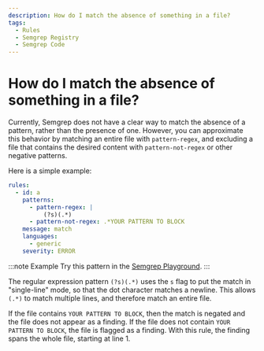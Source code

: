 ```yaml
---
description: How do I match the absence of something in a file?
tags:
  - Rules
  - Semgrep Registry
  - Semgrep Code
---
```


# How do I match the absence of something in a file?

Currently, Semgrep does not have a clear way to match the absence of a pattern, rather than the presence of one. However, you can approximate this behavior by matching an entire file with `pattern-regex`, and excluding a file that contains the desired content with `pattern-not-regex` or other negative patterns.

Here is a simple example:

```yml
rules:
  - id: a
    patterns:
      - pattern-regex: |
          (?s)(.*)
      - pattern-not-regex: .*YOUR PATTERN TO BLOCK
    message: match
    languages:
      - generic
    severity: ERROR
```

:::note Example
Try this pattern in the [Semgrep Playground](https://semgrep.dev/playground/s/vop8). 
:::

The regular expression pattern `(?s)(.*)` uses the `s` flag to put the match in "single-line" mode, so that the dot character matches a newline. This allows `(.*)` to match multiple lines, and therefore match an entire file.

If the file contains `YOUR PATTERN TO BLOCK`, then the match is negated and the file does not appear as a finding. If the file does not contain `YOUR PATTERN TO BLOCK`, the file is flagged as a finding. With this rule, the finding spans the whole file, starting at line 1.


